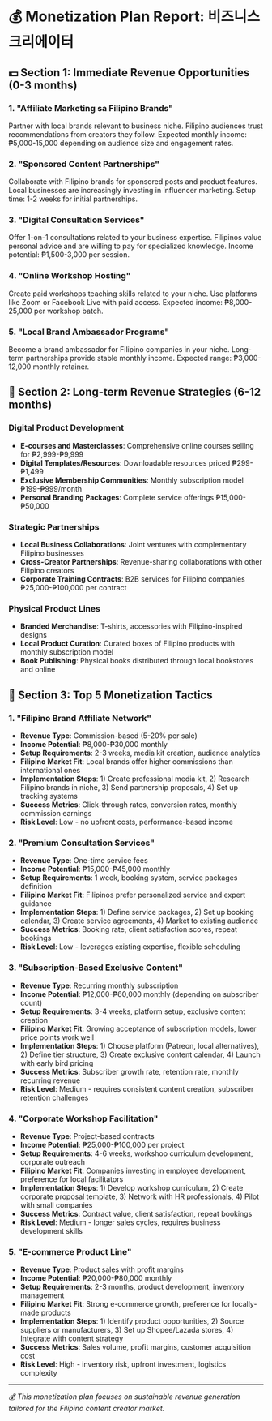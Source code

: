 # 💰 Monetization Plan Report: 비즈니스 크리에이터

## 💵 Section 1: Immediate Revenue Opportunities (0-3 months)

### 1. "Affiliate Marketing sa Filipino Brands"
Partner with local brands relevant to business niche. Filipino audiences trust recommendations from creators they follow. Expected monthly income: ₱5,000-15,000 depending on audience size and engagement rates.

### 2. "Sponsored Content Partnerships"
Collaborate with Filipino brands for sponsored posts and product features. Local businesses are increasingly investing in influencer marketing. Setup time: 1-2 weeks for initial partnerships.

### 3. "Digital Consultation Services"
Offer 1-on-1 consultations related to your business expertise. Filipinos value personal advice and are willing to pay for specialized knowledge. Income potential: ₱1,500-3,000 per session.

### 4. "Online Workshop Hosting"
Create paid workshops teaching skills related to your niche. Use platforms like Zoom or Facebook Live with paid access. Expected income: ₱8,000-25,000 per workshop batch.

### 5. "Local Brand Ambassador Programs"
Become a brand ambassador for Filipino companies in your niche. Long-term partnerships provide stable monthly income. Expected range: ₱3,000-12,000 monthly retainer.

## 🚀 Section 2: Long-term Revenue Strategies (6-12 months)

### Digital Product Development
- **E-courses and Masterclasses**: Comprehensive online courses selling for ₱2,999-₱9,999
- **Digital Templates/Resources**: Downloadable resources priced ₱299-₱1,499
- **Exclusive Membership Communities**: Monthly subscription model ₱199-₱999/month
- **Personal Branding Packages**: Complete service offerings ₱15,000-₱50,000

### Strategic Partnerships
- **Local Business Collaborations**: Joint ventures with complementary Filipino businesses
- **Cross-Creator Partnerships**: Revenue-sharing collaborations with other Filipino creators
- **Corporate Training Contracts**: B2B services for Filipino companies ₱25,000-₱100,000 per contract

### Physical Product Lines
- **Branded Merchandise**: T-shirts, accessories with Filipino-inspired designs
- **Local Product Curation**: Curated boxes of Filipino products with monthly subscription model
- **Book Publishing**: Physical books distributed through local bookstores and online

## 💼 Section 3: Top 5 Monetization Tactics

### 1. "Filipino Brand Affiliate Network"
- **Revenue Type**: Commission-based (5-20% per sale)
- **Income Potential**: ₱8,000-₱30,000 monthly
- **Setup Requirements**: 2-3 weeks, media kit creation, audience analytics
- **Filipino Market Fit**: Local brands offer higher commissions than international ones
- **Implementation Steps**: 1) Create professional media kit, 2) Research Filipino brands in niche, 3) Send partnership proposals, 4) Set up tracking systems
- **Success Metrics**: Click-through rates, conversion rates, monthly commission earnings
- **Risk Level**: Low - no upfront costs, performance-based income

### 2. "Premium Consultation Services"
- **Revenue Type**: One-time service fees
- **Income Potential**: ₱15,000-₱45,000 monthly
- **Setup Requirements**: 1 week, booking system, service packages definition
- **Filipino Market Fit**: Filipinos prefer personalized service and expert guidance
- **Implementation Steps**: 1) Define service packages, 2) Set up booking calendar, 3) Create service agreements, 4) Market to existing audience
- **Success Metrics**: Booking rate, client satisfaction scores, repeat bookings
- **Risk Level**: Low - leverages existing expertise, flexible scheduling

### 3. "Subscription-Based Exclusive Content"
- **Revenue Type**: Recurring monthly subscription
- **Income Potential**: ₱12,000-₱60,000 monthly (depending on subscriber count)
- **Setup Requirements**: 3-4 weeks, platform setup, exclusive content creation
- **Filipino Market Fit**: Growing acceptance of subscription models, lower price points work well
- **Implementation Steps**: 1) Choose platform (Patreon, local alternatives), 2) Define tier structure, 3) Create exclusive content calendar, 4) Launch with early bird pricing
- **Success Metrics**: Subscriber growth rate, retention rate, monthly recurring revenue
- **Risk Level**: Medium - requires consistent content creation, subscriber retention challenges

### 4. "Corporate Workshop Facilitation"
- **Revenue Type**: Project-based contracts
- **Income Potential**: ₱25,000-₱100,000 per project
- **Setup Requirements**: 4-6 weeks, workshop curriculum development, corporate outreach
- **Filipino Market Fit**: Companies investing in employee development, preference for local facilitators
- **Implementation Steps**: 1) Develop workshop curriculum, 2) Create corporate proposal template, 3) Network with HR professionals, 4) Pilot with small companies
- **Success Metrics**: Contract value, client satisfaction, repeat bookings
- **Risk Level**: Medium - longer sales cycles, requires business development skills

### 5. "E-commerce Product Line"
- **Revenue Type**: Product sales with profit margins
- **Income Potential**: ₱20,000-₱80,000 monthly
- **Setup Requirements**: 2-3 months, product development, inventory management
- **Filipino Market Fit**: Strong e-commerce growth, preference for locally-made products
- **Implementation Steps**: 1) Identify product opportunities, 2) Source suppliers or manufacturers, 3) Set up Shopee/Lazada stores, 4) Integrate with content strategy
- **Success Metrics**: Sales volume, profit margins, customer acquisition cost
- **Risk Level**: High - inventory risk, upfront investment, logistics complexity

---

*💰 This monetization plan focuses on sustainable revenue generation tailored for the Filipino content creator market.*